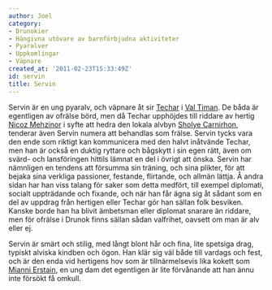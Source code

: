 ```yaml
---
author: Joel
category:
- Drunokier
- Hängivna utövare av barnförbjudna aktiviteter
- Pyaralver
- Uppkomlingar
- Väpnare
created_at: '2011-02-23T15:33:49Z'
id: servin
title: Servin
---
```

Servin är en ung pyaralv, och väpnare åt sir [Techar] i [Val Timan]. De båda är egentligen av ofrälse börd, men då Techar upphöjdes till riddare av hertig [Nicoz Mehzinor] i syfte att hedra den lokala alvbyn [Sholye Carnirhon], tenderar även Servin numera att behandlas som frälse. Servin tycks vara den ende som riktigt kan kommunicera med den halvt inåtvände Techar, men han är också en duktig ryttare och bågskytt i sin egen rätt, även om svärd- och lansföringen hittils lämnat en del i övrigt att önska. Servin har nämnligen en tendens att försumma sin träning, och sina plikter, för att bejaka sina verkliga passioner, festande, flirtande, och allmän lättja. Å andra sidan har han viss talang för saker som detta medfört, till exempel diplomati, socialt uppträdande och fixande, och när han får ägna sig åt sådant som en del av uppdrag från hertigen eller Techar gör han sällan folk besviken. Kanske borde han ha blivit ämbetsman eller diplomat snarare än riddare, men för ofrälse i Drunok finns sällan sådan valfrihet, oavsett om man är alv eller ej.

Servin är smärt och stilig, med långt blont hår och fina, lite spetsiga drag, typiskt alviska kindben och ögon. Han klär sig väl både till vardags och fest, och är den enda vid hertigens hov som är tillnärmelsevis lika kokett som [Mianni Erstain], en ung dam det egentligen är lite förvånande att han ännu inte försökt få omkull.

  [Techar]: Techar
  [Val Timan]: Val_Timan
  [Nicoz Mehzinor]: Nicoz_Mehzinor
  [Sholye Carnirhon]: Sholye_Carnirhon
  [Mianni Erstain]: Mianni_Erstain